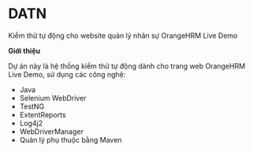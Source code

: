 # DATN
Kiểm thử tự động cho website quản lý nhân sự OrangeHRM Live Demo

**Giới thiệu**

Dự án này là hệ thống kiểm thử tự động dành cho trang web OrangeHRM Live Demo, sử dụng các công nghệ:
- Java
- Selenium WebDriver
- TestNG
- ExtentReports
- Log4j2
- WebDriverManager
- Quản lý phụ thuộc bằng Maven
